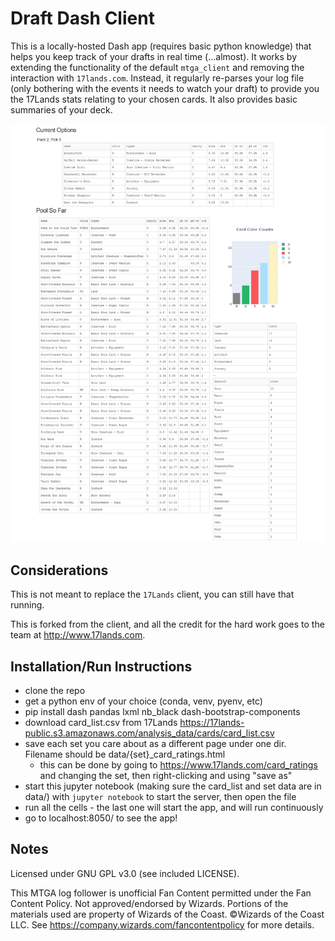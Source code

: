# Draft Dash Client

This is a locally-hosted Dash app (requires basic python knowledge) that helps you keep track of your drafts
in real time (...almost). It works by extending the functionality of the default `mtga_client` and removing
the interaction with `17lands.com`. Instead, it regularly re-parses your log file (only bothering with the
events it needs to watch your draft) to provide you the 17Lands stats relating to your chosen cards. It also
provides basic summaries of your deck.

![Demo of the app](/img/example.png)

## Considerations

This is not meant to replace the `17Lands` client, you can still have that running.

This is forked from the client, and all the credit for the hard work goes to 
the team at http://www.17lands.com.

## Installation/Run Instructions

- clone the repo
- get a python env of your choice (conda, venv, pyenv, etc)
- pip install dash pandas lxml nb_black dash-bootstrap-components
- download card_list.csv from 17Lands https://17lands-public.s3.amazonaws.com/analysis_data/cards/card_list.csv
- save each set you care about as a different page under one dir. Filename should be data/{set}_card_ratings.html 
  - this can be done by going to https://www.17lands.com/card_ratings and changing the set, then right-clicking and using "save as"
- start this jupyter notebook (making sure the card_list and set data are in data/) with `jupyter notebook` to start the server, then open the file
- run all the cells - the last one will start the app, and will run continuously
- go to localhost:8050/ to see the app!


## Notes

Licensed under GNU GPL v3.0 (see included LICENSE).

This MTGA log follower is unofficial Fan Content permitted under the Fan Content Policy. Not approved/endorsed by Wizards. Portions of the materials used are property of Wizards of the Coast. ©Wizards of the Coast LLC. See https://company.wizards.com/fancontentpolicy for more details.